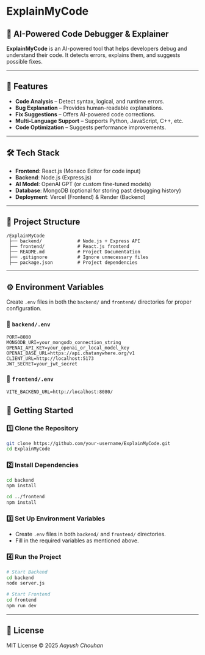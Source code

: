 # ExplainMyCode

## 🚀 AI-Powered Code Debugger & Explainer

**ExplainMyCode** is an AI-powered tool that helps developers debug and understand their code. It detects errors, explains them, and suggests possible fixes.

---

## 📌 Features

- **Code Analysis** – Detect syntax, logical, and runtime errors.
- **Bug Explanation** – Provides human-readable explanations.
- **Fix Suggestions** – Offers AI-powered code corrections.
- **Multi-Language Support** – Supports Python, JavaScript, C++, etc.
- **Code Optimization** – Suggests performance improvements.

---

## 🛠 Tech Stack

- **Frontend**: React.js (Monaco Editor for code input)
- **Backend**: Node.js (Express.js)
- **AI Model**: OpenAI GPT (or custom fine-tuned models)
- **Database**: MongoDB (optional for storing past debugging history)
- **Deployment**: Vercel (Frontend) & Render (Backend)

---

## 📂 Project Structure

```
/ExplainMyCode
 ├── backend/             # Node.js + Express API
 ├── frontend/            # React.js frontend
 ├── README.md            # Project Documentation
 ├── .gitignore           # Ignore unnecessary files
 ├── package.json         # Project dependencies
```

---

## ⚙️ Environment Variables

Create `.env` files in both the `backend/` and `frontend/` directories for proper configuration.

### 🔐 `backend/.env`

```env
PORT=8080
MONGODB_URI=your_mongodb_connection_string
OPENAI_API_KEY=your_openai_or_local_model_key
OPENAI_BASE_URL=https://api.chatanywhere.org/v1
CLIENT_URL=http://localhost:5173
JWT_SECRET=your_jwt_secret
```

### 🔐 `frontend/.env`

```env
VITE_BACKEND_URL=http://localhost:8080/
```

## 🚀 Getting Started

### **1️⃣ Clone the Repository**

```bash
git clone https://github.com/your-username/ExplainMyCode.git
cd ExplainMyCode
```

### **2️⃣ Install Dependencies**

```bash
cd backend
npm install

cd ../frontend
npm install
```

### **3️⃣ Set Up Environment Variables**
- Create `.env` files in both `backend/` and `frontend/` directories.
- Fill in the required variables as mentioned above.

### **4️⃣ Run the Project**

```bash
# Start Backend
cd backend
node server.js

# Start Frontend
cd frontend
npm run dev
```

---

## 📜 License

MIT License © 2025 *Aayush Chouhan*

